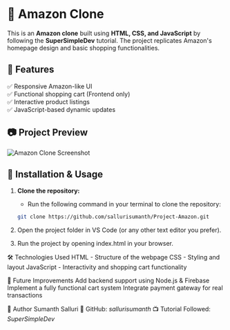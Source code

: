 # 🛒 Amazon Clone

This is an **Amazon clone** built using **HTML, CSS, and JavaScript** by following the **SuperSimpleDev** tutorial. The project replicates Amazon's homepage design and basic shopping functionalities.

## 🚀 Features
✅ Responsive Amazon-like UI  
✅ Functional shopping cart (Frontend only)  
✅ Interactive product listings  
✅ JavaScript-based dynamic updates  

## 📷 Project Preview
![Amazon Clone Screenshot](https://github.com/sallurisumanth/Project-Amazon/blob/main/Amazon-Clone.png?raw=true)

## 📂 Installation & Usage

1. **Clone the repository:**
   - Run the following command in your terminal to clone the repository:
   ```sh
   git clone https://github.com/sallurisumanth/Project-Amazon.git

2. Open the project folder in VS Code (or any other text editor you prefer).

3. Run the project by opening index.html in your browser.

🛠️ Technologies Used
HTML - Structure of the webpage
CSS - Styling and layout
JavaScript - Interactivity and shopping cart functionality

🎯 Future Improvements
Add backend support using Node.js & Firebase
Implement a fully functional cart system
Integrate payment gateway for real transactions

📌 Author
Sumanth Salluri
🔗 GitHub: *sallurisumanth*
📺 Tutorial Followed: *SuperSimpleDev*
